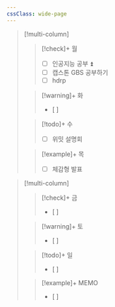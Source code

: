 ```yaml
---
cssClass: wide-page
---
```

> [!multi-column]
>
>> [!check]+ 월
>> - [ ] 인공지능 공부 ⏫ 
>> - [ ] 캡스톤 GBS 공부하기
>> - [ ] hdrp
>
>> [!warning]+ 화
>> - [ ] 
>
>> [!todo]+ 수
>> - [ ] 위밋 설명회
>
>> [!example]+ 목
>> - [ ] 체감형 발표

> [!multi-column]
>
>> [!check]+ 금
>> - [ ] 
>
>> [!warning]+ 토
>> - [ ] 
>
>> [!todo]+ 일
>> - [ ] 
>
>> [!example]+ MEMO
>> - [ ] 

